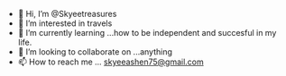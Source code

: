 - 👋 Hi, I’m @Skyeetreasures
- 👀 I’m interested in travels
- 🌱 I’m currently learning ...how to be independent and succesful in my life.
- 💞️ I’m looking to collaborate on ...anything
- 📫 How to reach me ... skyeeashen75@gmail.com

<!---
Skyeetreasures/Skyeetreasures is a ✨ special ✨ repository because its `README.md` (this file) appears on your GitHub profile.
You can click the Preview link to take a look at your changes.
--->
